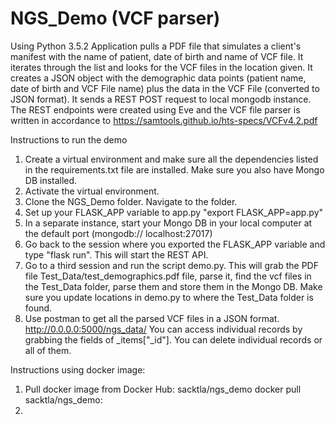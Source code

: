 # NGS_Demo (VCF parser)
Using Python 3.5.2
Application pulls a PDF file that simulates a client's manifest with the name of patient, date of birth and name of VCF file.
It iterates through the list and looks for the VCF files in the location given. It creates a JSON object with the demographic
data points (patient name, date of birth and VCF File name) plus the data in the VCF File (converted to JSON format).
It sends a REST POST request to local mongodb instance.
The REST endpoints were created using Eve and the VCF file parser is written in accordance to
https://samtools.github.io/hts-specs/VCFv4.2.pdf

Instructions to run the demo

1) Create a virtual environment and make sure all the dependencies listed
   in the requirements.txt file are installed. Make sure you also have Mongo DB
   installed.
2) Activate the virtual environment.
3) Clone the NGS_Demo folder. Navigate to the folder.
4) Set up your FLASK_APP variable to app.py
    "export FLASK_APP=app.py"
5) In a separate instance, start your Mongo DB in your local computer at the default port (mongodb://          localhost:27017)
6) Go back to the session where you exported the FLASK_APP variable and type "flask run".
    This will start the REST API.
7) Go to a third session and run the script demo.py. This will grab the PDF file Test_Data/test_demographics.pdf file, parse it, find the vcf files in the Test_Data folder, parse them
and store them in the Mongo DB.
Make sure you update locations in demo.py to where the Test_Data folder is found.
8) Use postman to get all the parsed VCF files in a JSON format.
  http://0.0.0.0:5000/ngs_data/ You can access individual records by grabbing the fields
  of _items["_id"]. You can delete individual records or all of them.

Instructions using docker image:
1) Pull docker image from Docker Hub: sacktla/ngs_demo
  docker pull sacktla/ngs_demo:
2)
